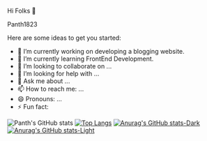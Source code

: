 Hi Folks 👋

Panth1823 

Here are some ideas to get you started:

- 🔭 I’m currently working on developing a blogging website.
- 🌱 I’m currently learning  FrontEnd Development.
- 👯 I’m looking to collaborate on ...
- 🤔 I’m looking for help with ...
- 💬 Ask me about ...
- 📫 How to reach me: ...
- 😄 Pronouns: ...
- ⚡ Fun fact: 


![Panth's GitHub stats](https://github-readme-stats.vercel.app/api?username=Panth1823&show_icons=true&theme=tokyonight)
[![Top Langs](https://github-readme-stats.vercel.app/api/top-langs/?username=Panth1823&layout=compact)](https://github.com/Panth1823/github-readme-stats)
[![Anurag's GitHub stats-Dark](https://github-readme-stats.vercel.app/api?username=Panth1823&show_icons=true&theme=dark#gh-dark-mode-only)](https://github.com/Panth1823/github-readme-stats#gh-dark-mode-only)
[![Anurag's GitHub stats-Light](https://github-readme-stats.vercel.app/api?username=Panth1823&show_icons=true&theme=default#gh-light-mode-only)](https://github.com/Panth1823/github-readme-stats#gh-light-mode-only)
